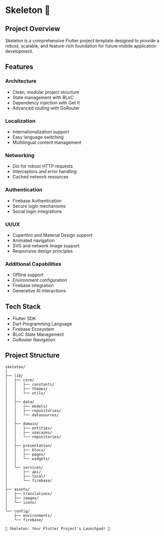 # Skeleton 🚀

## Project Overview

Skeleton is a comprehensive Flutter project template designed to provide a robust, scalable, and feature-rich foundation for future mobile application development.

## Features

### Architecture
- Clean, modular project structure
- State management with BLoC
- Dependency injection with Get It
- Advanced routing with GoRouter

### Localization
- Internationalization support
- Easy language switching
- Multilingual content management

### Networking
- Dio for robust HTTP requests
- Interceptors and error handling
- Cached network resources

### Authentication
- Firebase Authentication
- Secure login mechanisms
- Social login integrations

### UI/UX
- Cupertino and Material Design support
- Animated navigation
- SVG and network image support
- Responsive design principles

### Additional Capabilities
- Offline support
- Environment configuration
- Firebase integration
- Generative AI interactions

## Tech Stack

- Flutter SDK
- Dart Programming Language
- Firebase Ecosystem
- BLoC State Management
- GoRouter Navigation

## Project Structure

```
skeleton/
│
├── lib/
│   ├── core/
│   │   ├── constants/
│   │   ├── themes/
│   │   └── utils/
│   │
│   ├── data/
│   │   ├── models/
│   │   ├── repositories/
│   │   └── datasources/
│   │
│   ├── domain/
│   │   ├── entities/
│   │   ├── usecases/
│   │   └── repositories/
│   │
│   ├── presentation/
│   │   ├── blocs/
│   │   ├── pages/
│   │   └── widgets/
│   │
│   └── services/
│       ├── api/
│       ├── local/
│       └── firebase/
│
├── assets/
│   ├── translations/
│   ├── images/
│   └── icons/
│
└── config/
    ├── environments/
    └── firebase/

🌟 Skeleton: Your Flutter Project's Launchpad! 🌟